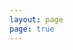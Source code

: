 ```yaml
---
layout: page
page: true
---
```


<script setup>
import Cabinet from '@theme/pages/Cabinet.vue'
</script>

<Cabinet />
